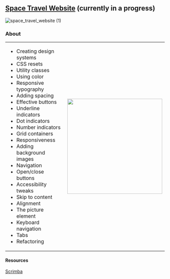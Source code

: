 ## [Space Travel Website](https://frontendella-space-travel-website.netlify.app) (currently in a progress)

![space_travel_website (1)](https://user-images.githubusercontent.com/82247833/230747943-283c331d-eb47-4844-b8a3-a27157ef518a.gif)

### About 


<table align="center">
  <tr>
    <td>
      <ul>
        <li>Creating design systems</li>
        <li>CSS resets</li>
        <li>Utility classes</li>
        <li>Using color</li>
        <li>Responsive typography</li>
        <li>Adding spacing</li>
        <li>Effective buttons</li>
        <li>Underline indicators</li>
        <li>Dot indicators</li>
        <li>Number indicators</li>
        <li>Grid containers</li>
        <li>Responsiveness</li>
         <li>Adding background images</li>
        <li>Navigation</li>
        <li>Open/close buttons</li>
        <li>Accessibility tweaks</li>
         <li>Skip to content</li>
        <li>Alignment</li>
        <li>The picture element</li>
        <li>Keyboard navigation</li>
        <li>Tabs</li>
        <li>Refactoring</li>
      </ul>
    </td>
    <td>
      <img src="https://user-images.githubusercontent.com/82247833/230747955-5039464c-2c9e-4867-828f-743bafe17eaf.gif" align="right" width="300">
    </td>
  </tr>
</table>




#### Resources
[Scrimba](https://scrimba.com/learn/spacetravel)
